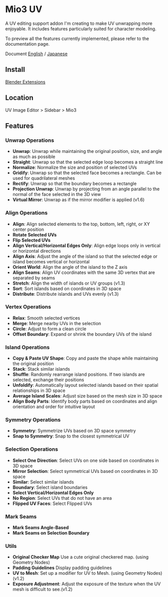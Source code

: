 # Mio3 UV

A UV editing support addon I'm creating to make UV unwrapping more enjoyable.
It includes features particularly suited for character modeling.

To preview all the features currently implemented, please refer to the documentation page.

Document [English](https://addon.mio3io.com/#/en/mio3uv/) / [Japanese](https://addon.mio3io.com/#/ja/mio3uv/)

## Install

[Blender Extensions](https://extensions.blender.org/add-ons/mio3-uv/)

## Location

UV Image Editor > Sidebar > Mio3

## Features

### Unwrap Operations

-   **Unwrap**: Unwrap while maintaining the original position, size, and angle as much as possible
-   **Straight**: Unwrap so that the selected edge loop becomes a straight line
-   **Normalize**: Normalize the size and position of selected UVs
-   **Gridify**: Unwrap so that the selected face becomes a rectangle. Can be used for quadrilateral meshes
-   **Rectify**: Unwrap so that the boundary becomes a rectangle
-   **Projection Unwrap**: Unwrap by projecting from an angle parallel to the normal of the face selected in the 3D view
-   **Virtual Mirror**: Unwrap as if the mirror modifier is applied (v1.6)


### Align Operations

-   **Align**: Align selected elements to the top, bottom, left, right, or XY center position
-   **Rotate Selected UVs**
-   **Flip Selected UVs**
-   **Align Vertical/Horizontal Edges Only**: Align edge loops only in vertical or horizontal directions
-   **Align Axis**: Adjust the angle of the island so that the selected edge or island becomes vertical or horizontal
-   **Orient World**: Align the angle of the island to the Z axis
-   **Align Seams**: Align UV coordinates with the same 3D vertex that are separated by seams
-   **Stretch**: Align the width of islands or UV groups (v1.3)
-   **Sort**: Sort islands based on coordinates in 3D space
-   **Distribute**: Distribute islands and UVs evenly (v1.3)

### Vertex Operations

-   **Relax**: Smooth selected vertices
-   **Merge**: Merge nearby UVs in the selection
-   **Circle**: Adjust to form a clean circle
-   **Offset Boundary**: Expand or shrink the boundary UVs of the island

### Island Operations

-   **Copy & Paste UV Shape**: Copy and paste the shape while maintaining the original position
-   **Stack**: Stack similar islands
-   **Shuffle**: Randomly rearrange island positions. If two islands are selected, exchange their positions
-   **Unfoldify**: Automatically layout selected islands based on their spatial relationships in 3D space
-   **Average Island Scales**: Adjust size based on the mesh size in 3D space
-   **Align Body Parts**: Identify body parts based on coordinates and align orientation and order for intuitive layout

### Symmetry Operations

-   **Symmetry**: Symmetrize UVs based on 3D space symmetry
-   **Snap to Symmetry**: Snap to the closest symmetrical UV

### Selection Operations

-   **Select One Direction**: Select UVs on one side based on coordinates in 3D space
-   **Mirror Selection**: Select symmetrical UVs based on coordinates in 3D space
-   **Similar**: Select similar islands
-   **Boundary**: Select island boundaries
-   **Select Vertical/Horizontal Edges Only**
-   **No Region**: Select UVs that do not have an area
-   **Flipped UV Faces**: Select Flipped UVs

### Mark Seams

-   **Mark Seams Angle-Based**
-   **Mark Seams on Selection Boundary**

### Utils

-   **Original Checker Map** Use a cute original checkered map. (using Geometry Nodes)
-   **Padding Guidelines** Display padding guidelines
-   **UV to Mesh**: Set up a modifier for UV to Mesh. (using Geometry Nodes)(v1.2)
-   **Exposure Adjustment**: Adjust the exposure of the texture when the UV mesh is difficult to see.(v1.2)
